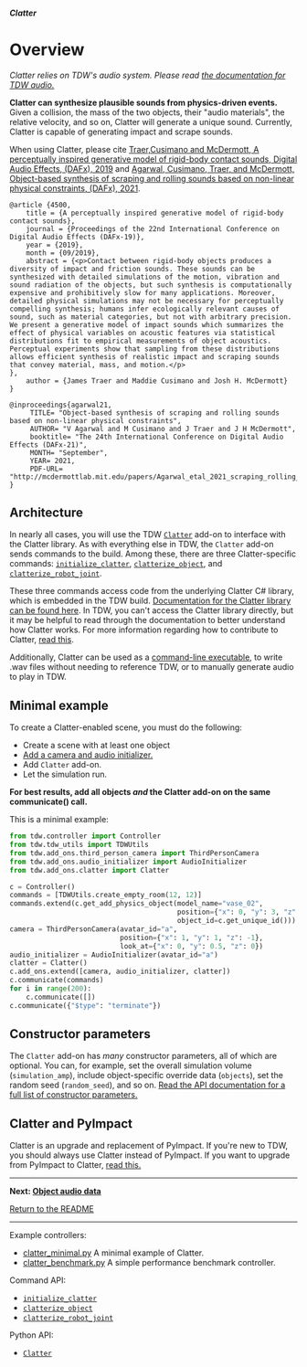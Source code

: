 ##### Clatter

# Overview

*Clatter relies on TDW's audio system. Please read [the documentation for TDW audio.](../audio/overview.md)*

**Clatter can synthesize plausible sounds from physics-driven events.** Given a collision, the mass of the two objects, their "audio materials", the relative velocity, and so on, Clatter will generate a unique sound. Currently, Clatter is capable of generating impact and scrape sounds.

When using Clatter, please cite  [Traer,Cusimano and McDermott, A perceptually inspired generative model of rigid-body contact sounds, Digital Audio Effects, (DAFx), 2019](http://dafx2019.bcu.ac.uk/papers/DAFx2019_paper_57.pdf) and [Agarwal, Cusimano, Traer, and McDermott, Object-based synthesis of scraping and rolling sounds based on non-linear physical constraints, (DAFx), 2021](http://mcdermottlab.mit.edu/bib2php/pubs/makeAbs.php?loc=agarwal21). 

```
@article {4500,
	title = {A perceptually inspired generative model of rigid-body contact sounds},
	journal = {Proceedings of the 22nd International Conference on Digital Audio Effects (DAFx-19)},
	year = {2019},
	month = {09/2019},
	abstract = {<p>Contact between rigid-body objects produces a diversity of impact and friction sounds. These sounds can be synthesized with detailed simulations of the motion, vibration and sound radiation of the objects, but such synthesis is computationally expensive and prohibitively slow for many applications. Moreover, detailed physical simulations may not be necessary for perceptually compelling synthesis; humans infer ecologically relevant causes of sound, such as material categories, but not with arbitrary precision. We present a generative model of impact sounds which summarizes the effect of physical variables on acoustic features via statistical distributions fit to empirical measurements of object acoustics. Perceptual experiments show that sampling from these distributions allows efficient synthesis of realistic impact and scraping sounds that convey material, mass, and motion.</p>
},
	author = {James Traer and Maddie Cusimano and Josh H. McDermott}
}
```

```
@inproceedings{agarwal21,
     TITLE= "Object-based synthesis of scraping and rolling sounds based on non-linear physical constraints",
     AUTHOR= "V Agarwal and M Cusimano and J Traer and J H McDermott",
     booktitle= "The 24th International Conference on Digital Audio Effects (DAFx-21)",
     MONTH= "September",
     YEAR= 2021,
     PDF-URL= "http://mcdermottlab.mit.edu/papers/Agarwal_etal_2021_scraping_rolling_synthesis_DAFx.pdf",
}
```

## Architecture

In nearly all cases, you will use the TDW [`Clatter`](../../python/add_ons/clatter.md) add-on to interface with the Clatter library. As with everything else in TDW, the `Clatter` add-on sends commands to the build. Among these, there are three Clatter-specific commands: [`initialize_clatter`](../../api/command_api.md#initialize_clatter), [`clatterize_object`](../../api/command_api.md#clatterize_object), and [`clatterize_robot_joint`](../../api/command_api.md#clatterize_robot_joint). 

These three commands access code from the underlying Clatter C# library, which is embedded in the TDW build. [Documentation for the Clatter library can be found here](https://alters-mit.github.io/clatter/index.html). In TDW, you can't access the Clatter library directly, but it may be helpful to read through the documentation to better understand how Clatter works. For more information regarding how to contribute to Clatter, [read this](contribute.md).

Additionally, Clatter can be used as a [command-line executable](cli.md), to write .wav files without needing to reference TDW, or to manually generate audio to play in TDW.

## Minimal example

To create a Clatter-enabled scene, you must do the following:

- Create a scene with at least one object
- [Add a camera and audio initializer.](../audio/initialize_audio.md)
- Add `Clatter` add-on.
- Let the simulation run.

**For best results, add all objects *and* the Clatter add-on on the same communicate() call.**

This is a minimal example:

```python
from tdw.controller import Controller
from tdw.tdw_utils import TDWUtils
from tdw.add_ons.third_person_camera import ThirdPersonCamera
from tdw.add_ons.audio_initializer import AudioInitializer
from tdw.add_ons.clatter import Clatter

c = Controller()
commands = [TDWUtils.create_empty_room(12, 12)]
commands.extend(c.get_add_physics_object(model_name="vase_02",
                                         position={"x": 0, "y": 3, "z": 0},
                                         object_id=c.get_unique_id()))
camera = ThirdPersonCamera(avatar_id="a",
                           position={"x": 1, "y": 1, "z": -1},
                           look_at={"x": 0, "y": 0.5, "z": 0})
audio_initializer = AudioInitializer(avatar_id="a")
clatter = Clatter()
c.add_ons.extend([camera, audio_initializer, clatter])
c.communicate(commands)
for i in range(200):
    c.communicate([])
c.communicate({"$type": "terminate"})
```

## Constructor parameters

The `Clatter` add-on has *many* constructor parameters, all of which are optional. You can, for example, set the overall simulation volume (`simulation_amp`), include object-specific override data (`objects`), set the random seed (`random_seed`), and so on. [Read the API documentation for a full list of constructor parameters.](../../python/add_ons/clatter.md)

## Clatter and PyImpact

Clatter is an upgrade and replacement of PyImpact. If you're new to TDW, you should always use Clatter instead of PyImpact. If you want to upgrade from PyImpact to Clatter, [read this.](../py_impact/py_impact_and_clatter.md)

***

**Next: [Object audio data](clatter_objects.md)**

[Return to the README](../../../README.md)

***

Example controllers:

- [clatter_minimal.py](https://github.com/threedworld-mit/tdw/blob/master/Python/example_controllers/clatter/clatter_minimal.py) A minimal example of Clatter.
- [clatter_benchmark.py](https://github.com/threedworld-mit/tdw/blob/master/Python/example_controllers/clatter/clatter_benchmark.py) A simple performance benchmark controller.

Command API:

- [`initialize_clatter`](../../api/command_api.md#initialize_clatter)
- [`clatterize_object`](../../api/command_api.md#clatterize_object)
- [`clatterize_robot_joint`](../../api/command_api.md#clatterize_robot_joint)

Python API:

- [`Clatter`](../../python/add_ons/clatter.md)